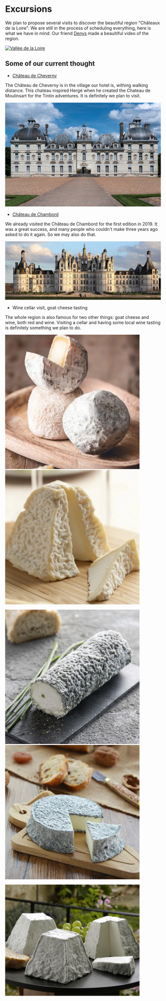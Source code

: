 # Excursions

<!-- MACRO{snippet|debug=false|ignoreDownloadError=false|verbatim=false|file=src/site/resources/fragments/breadcrum.snippet.html} -->

We plan to propose several visits to discover the beautiful region "Châteaux de la Loire". We are still in the process of scheduling everything, here is what we have in mind. Our friend [Denys](https://twitter.com/denis_makogon) made a beauitiful video of the region. 

[![Vallée de la Loire](http://img.youtube.com/vi/jaWm4KKo8Sg/hqdefault.jpg)](https://youtu.be/jaWm4KKo8Sg)

## Some of our current thought

* [Château de Cheverny](https://www.chateau-cheverny.fr/)

The Château de Cheverny is in the village our hotel is, withing walking distance. This chateau inspired Hergé when he created the Chateau de Moulinsart for the Tintin adventures. It is definitely we plan to visit.  

![Château de Cheverny](images/07_Cheverny_red.jpg)

* [Château de Chambord](https://en.wikipedia.org/wiki/Ch%C3%A2teau_de_Chambord)

We already visited the Château de Chambord for the first edition in 2019. It was a great success, and many people who couldn't make three years ago asked to do it again. So we may also do that.  

![08_Chambord_red.jpg](images/08_Chambord_red.jpg)

* Wine cellar visit, goat cheese tasting

The whole region is also famous for two other things: goat cheese and wine, both red and wine. Visiting a cellar and having some local wine tasting is definitely something we plan to do. 

![crotin-de-chavignol_red.jpg](images/crotin-de-chavignol_red.jpg) ![pouligny-saint-pierre_red.jpg](images/pouligny-saint-pierre_red.jpg)

![sainte-maure_red.jpg](images/sainte-maure_red.jpg) ![selles-sur-cher_red.jpg](images/selles-sur-cher_red.jpg)

![valencay_red.jpg](images/valencay_red.jpg)